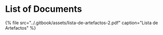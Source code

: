 # List of Documents

{% file src="../.gitbook/assets/lista-de-artefactos-2.pdf" caption="Lista de Artefactos" %}

